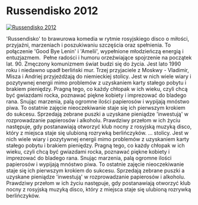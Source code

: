 Russendisko 2012 
=============
[![Russendisko 2012 ](http://vidos.pl/images/player.gif)](http://vidos.pl/russendisko-2012)

 'Russendisko' to brawurowa komedia w rytmie rosyjskiego disco o miłości, przyjaźni, marzeniach i poszukiwaniu szczęścia oraz spełnienia. To połączenie 'Good Bye Lenin' i 'Amelii', wypełnione młodzieńczą energią i entuzjazmem.  Pełne radości i humoru orzeźwiające spojrzenie na początek lat. 90. Zmęczony komunizmem świat budzi się do życia. Jest lato 1990 roku i niedawno upadł berliński mur. Trzej przyjaciele z Moskwy - Vladimir, Misza i Andriej przyjeżdżają do niemieckiej stolicy. Jest w nich wiele wiary i pozytywnej energii mimo problemów z uzyskaniem karty stałego pobytu i brakiem pieniędzy. Pragną tego, co każdy chłopak w ich wieku, czyli chcą być gwiazdami rocka, poznawać piękne kobiety i imprezować do bladego rana. Snując marzenia, palą ogromne ilości papierosów i wypijają mnóstwo piwa. To ostatnie zajęcie nieoczekiwanie staje się ich pierwszym krokiem do sukcesu. Sprzedają zebrane puszki a uzyskane pieniądze 'inwestują' w rozprowadzanie papierosów i alkoholu. Prawdziwy przełom w ich życiu następuje, gdy postanawiają otworzyć klub nocny z rosyjską muzyką disco, który z miejsca staje się ulubioną rozrywką berlińczyków.   ... stolicy. Jest w nich wiele wiary i pozytywnej energii mimo problemów z uzyskaniem karty stałego pobytu i brakiem pieniędzy. Pragną tego, co każdy chłopak w ich wieku, czyli chcą być gwiazdami rocka, poznawać piękne kobiety i imprezować do bladego rana. Snując marzenia, palą ogromne ilości papierosów i wypijają mnóstwo piwa. To ostatnie zajęcie nieoczekiwanie staje się ich pierwszym krokiem do sukcesu. Sprzedają zebrane puszki a uzyskane pieniądze 'inwestują' w rozprowadzanie papierosów i alkoholu. Prawdziwy przełom w ich życiu następuje, gdy postanawiają otworzyć klub nocny z rosyjską muzyką disco, który z miejsca staje się ulubioną rozrywką berlińczyków.
